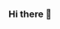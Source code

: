 ### Hi there 👋

<!--
**ezran-eng/ezran-eng** is a ✨ _special_ ✨ repository because its `README.md` (this file) appears on your GitHub profile.

Here are some ideas to get you started:
![About me](https://user-images.githubusercontent.com/62077267/139131182-1db8ec59-de0b-474c-b8a9-0c63c13ddfa6.gif)
- 🔭 I’m currently working on ...
- 🌱 I’m currently learning ...
- 👯 I’m looking to collaborate on ...
- 🤔 I’m looking for help with ...
- 💬 Ask me about ...
- 📫 How to reach me: ...
- 😄 Pronouns: ...
- ⚡ Fun fact: ...
-->
